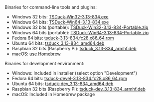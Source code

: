 Binaries for command-line tools and plugins:
* Windows 32 bits: [TSDuck-Win32-3.13-834.exe](https://github.com/tsduck/tsduck/releases/download/v3.13-834/TSDuck-Win32-3.13-834.exe)
* Windows 64 bits: [TSDuck-Win64-3.13-834.exe](https://github.com/tsduck/tsduck/releases/download/v3.13-834/TSDuck-Win64-3.13-834.exe)
* Windows 32 bits (portable): [TSDuck-Win32-3.13-834-Portable.zip](https://github.com/tsduck/tsduck/releases/download/v3.13-834/TSDuck-Win32-3.13-834-Portable.zip)
* Windows 64 bits (portable): [TSDuck-Win64-3.13-834-Portable.zip](https://github.com/tsduck/tsduck/releases/download/v3.13-834/TSDuck-Win64-3.13-834-Portable.zip)
* Fedora 64 bits: [tsduck-3.13-834.fc28.x86_64.rpm](https://github.com/tsduck/tsduck/releases/download/v3.13-834/tsduck-3.13-834.fc28.x86_64.rpm)
* Ubuntu 64 bits: [tsduck_3.13-834_amd64.deb](https://github.com/tsduck/tsduck/releases/download/v3.13-834/tsduck_3.13-834_amd64.deb)
* Raspbian 32 bits (Raspberry Pi): [tsduck_3.13-834_armhf.deb](https://github.com/tsduck/tsduck/releases/download/v3.13-834/tsduck_3.13-834_armhf.deb)
* macOS: [use Homebrew](https://github.com/tsduck/homebrew-tsduck/blob/master/README.md)

Binaries for development environment:
* Windows: Included in installer (select option "Development")
* Fedora 64 bits: [tsduck-devel-3.13-834.fc28.x86_64.rpm](https://github.com/tsduck/tsduck/releases/download/v3.13-834/tsduck-devel-3.13-834.fc28.x86_64.rpm)
* Ubuntu 64 bits: [tsduck-dev_3.13-834_amd64.deb](https://github.com/tsduck/tsduck/releases/download/v3.13-834/tsduck-dev_3.13-834_amd64.deb)
* Raspbian 32 bits (Raspberry Pi): [tsduck-dev_3.13-834_armhf.deb](https://github.com/tsduck/tsduck/releases/download/v3.13-834/tsduck-dev_3.13-834_armhf.deb)
* macOS: Included in Homebrew package
